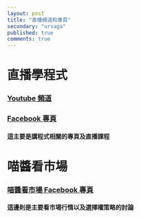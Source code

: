 ```yaml
---
layout: post
title: "直播頻道和專頁"
secondary: "ursaga"
published: true
comments: true
---
```


# 直播學程式

### [Youtube 頻道](http://live.ursaga.com)
### [Facebook 專頁](http://fb.ursaga.com)
#### 這主要是講程式相關的專頁及直播課程

# 喵醬看市場

### [喵醬看市場 Facebook 專頁](https://www.facebook.com/meowmarkets)
#### 這邊則是主要看市場行情以及選擇權策略的討論

